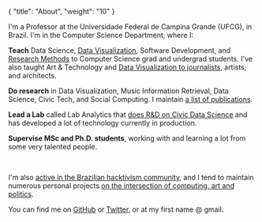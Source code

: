 {
    "title": "About",
    "weight": "10"
}

I'm a Professor at the Universidade Federal de Campina Grande (UFCG), in Brazil. I'm in the Computer Science Department, where I:

**Teach** Data Science, [Data Visualization](https://nazareno.github.io/vis-ppgcc/), Software Development, and [Research Methods](https://www.youtube.com/playlist?list=PLvvIUEwTZK9wvSEiASWyLXYb2a2KAON-v) to Computer Science grad and undergrad students. I've also taught Art & Technology and [Data Visualization to journalists](https://escoladedados.org/coda2020/workshop-storytelling-com-dados-estruturas-tecnicas-e-mao-na-massa-com-flourish/), artists, and architects.


**Do research** in Data Visualization, Music Information Retrieval, Data Science, Civic Tech, and Social Computing. I maintain [a list of publications](./research).

**Lead a Lab** called Lab Analytics that [does R&D on Civic Data Science](./lab-projects) and has developed a lot of technology currently in production.

**Supervise MSc and Ph.D. students**, working with and learning a lot from some very talented people.

<br/>

I'm also [active in the Brazilian hacktivism community](https://speakerdeck.com/nazareno/dados-abertos-para-fazer-o-que-o-estado-nao-faria), and I tend to maintain numerous personal projects [on the intersection of computing, art and politics](https://speakerdeck.com/nazareno/ciencia-de-dados-politica-arte).

You can find me on [GitHub](https://github.com/nazareno) or [Twitter](https://twitter.com/zananeno), or at my first name @ gmail.
